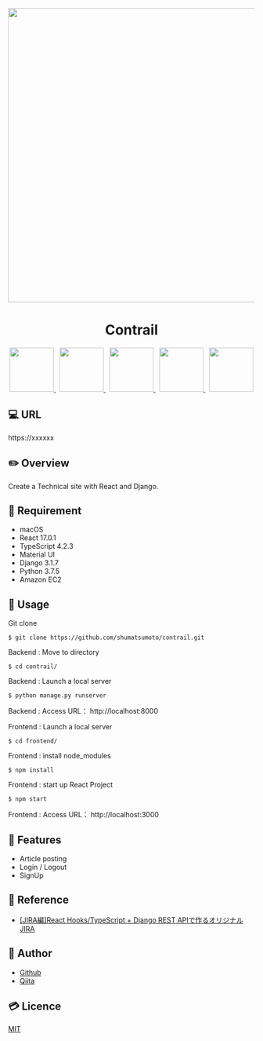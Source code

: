 <div align="center">
  <img src="" width="600">
</div>

<h1 align="center">Contrail</h1>

<div align="center">
  <a href="https://reactjs.org/">
    <img src="https://user-images.githubusercontent.com/11171872/113251146-b6ba2b00-92fc-11eb-847a-fc58d7f87239.png" height="90">
  </a>&nbsp;
  <a href="https://www.typescriptlang.org/">
    <img src="https://user-images.githubusercontent.com/11171872/113466643-6071f700-9478-11eb-9c13-52c84abd80c7.png" height="90">
  </a>&nbsp;
  <a href="https://material-ui.com/">
    <img src="https://user-images.githubusercontent.com/11171872/113247805-b159e200-92f6-11eb-86c9-c11d4c5600e7.png" height="90">
  </a>&nbsp;
  <a href="https://docs.djangoproject.com/en/3.1/">
    <img src="https://user-images.githubusercontent.com/11171872/113251358-1dd7df80-92fd-11eb-9167-a899ca7f96db.png" height="90">
  </a>&nbsp;
  <a href="https://aws.amazon.com/ec2/">
    <img src="https://user-images.githubusercontent.com/11171872/116032369-83b84c80-a69a-11eb-9b83-089d1d166e71.png" height="90">
  </a>
</div>

## :computer: URL

https://xxxxxx

## :pencil2: Overview

Create a Technical site with React and Django.

## :hammer: Requirement

- macOS
- React 17.0.1
- TypeScript 4.2.3
- Material UI
- Django 3.1.7
- Python 3.7.5
- Amazon EC2

## :pushpin: Usage

Git clone
```
$ git clone https://github.com/shumatsumoto/contrail.git
```
Backend : Move to directory
```
$ cd contrail/
```
Backend : Launch a local server
```
$ python manage.py runserver
```
Backend : Access URL： 
http://localhost:8000

Frontend : Launch a local server
```
$ cd frontend/
```
Frontend : install node_modules
```
$ npm install
```
Frontend : start up React Project
```
$ npm start
```
Frontend : Access URL： 
http://localhost:3000

## :railway_car: Features

- Article posting
- Login / Logout
- SignUp

## :green_book: Reference

- [[JIRA編]React Hooks/TypeScript + Django REST APIで作るオリジナルJIRA](https://www.udemy.com/course/jirareact-hookstypescript-django-rest-apijira/)

## :hatching_chick: Author

- [Github](https://github.com/shumatsumoto)
- [Qiita](https://qiita.com/ShuMatsumoto)

## :credit_card: Licence

[MIT](https://......)
